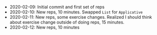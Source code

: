 - 2020-02-09: Initial commit and first set of reps
- 2020-02-10: New reps, 10 minutes. Swapped `List` for `Applicative`
- 2020-02-11: New reps, some exercise changes. Realized I should think about
              exercise change outside of doing reps, 15 minutes.
- 2020-02-12: New reps, 10 minutes


